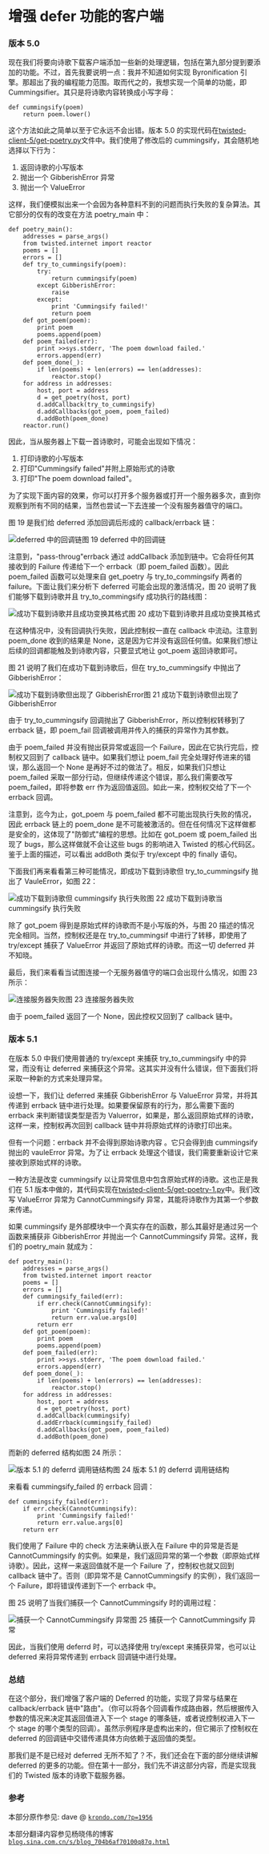 # 增强 defer 功能的客户端

### 版本 5.0

现在我们将要向诗歌下载客户端添加一些新的处理逻辑，包括在第九部分提到要添加的功能。不过，首先我要说明一点：我并不知道如何实现 Byronification 引擎。那超出了我的编程能力范围。取而代之的，我想实现一个简单的功能，即 Cummingsifier。其只是将诗歌内容转换成小写字母：

```
def cummingsify(poem)
    return poem.lower() 
```

这个方法如此之简单以至于它永远不会出错。版本 5.0 的实现代码在[twisted-client-5/get-poetry.py](http://github.com/jdavisp3/twisted-intro/blob/master/twisted-client-5/get-poetry.py#L1)文件中。我们使用了修改后的 cummingsify，其会随机地选择以下行为：

1.  返回诗歌的小写版本
2.  抛出一个 GibberishError 异常
3.  抛出一个 ValueError

这样，我们便模拟出来一个会因为各种意料不到的问题而执行失败的复杂算法。其它部分的仅有的改变在方法 poetry_main 中：

```
def poetry_main():
    addresses = parse_args()
    from twisted.internet import reactor
    poems = []
    errors = []
    def try_to_cummingsify(poem):
        try:
            return cummingsify(poem)
        except GibberishError:
            raise
        except:
            print 'Cummingsify failed!'
            return poem
    def got_poem(poem):
        print poem
        poems.append(poem)
    def poem_failed(err):
        print >>sys.stderr, 'The poem download failed.'
        errors.append(err)
    def poem_done(_):
        if len(poems) + len(errors) == len(addresses):
            reactor.stop()
    for address in addresses:
        host, port = address
        d = get_poetry(host, port)
        d.addCallback(try_to_cummingsify)
        d.addCallbacks(got_poem, poem_failed)
        d.addBoth(poem_done)
    reactor.run() 
```

因此，当从服务器上下载一首诗歌时，可能会出现如下情况：

1.  打印诗歌的小写版本
2.  打印"Cummingsify failed"并附上原始形式的诗歌
3.  打印"The poem download failed"。

为了实现下面内容的效果，你可以打开多个服务器或打开一个服务器多次，直到你观察到所有不同的结果，当然也尝试一下去连接一个没有服务器值守的端口。

图 19 是我们给 deferred 添加回调后形成的 callback/errback 链：

![deferred 中的回调链](img/p10_deferred-42.png "deferred 中的回调链")图 19 deferred 中的回调链

注意到，"pass-throug"errback 通过 addCallback 添加到链中。它会将任何其接收到的 Failure 传递给下一个 errback（即 poem_failed 函数）。因此 poem_failed 函数可以处理来自 get_poetry 与 try_to_commingsify 两者的 failure。下面让我们来分析下 deferred 可能会出现的激活情况，图 20 说明了我们能够下载到诗歌并且 try_to_commingsify 成功执行的路线图：

![成功下载到诗歌并且成功变换其格式](img/p10_deferred-5.png "成功下载到诗歌并且成功变换其格式")图 20 成功下载到诗歌并且成功变换其格式

在这种情况中，没有回调执行失败，因此控制权一直在 callback 中流动。注意到 poem_done 收到的结果是 None，这是因为它并没有返回任何值。如果我们想让后续的回调都能触及到诗歌内容，只要显式地让 got_poem 返回诗歌即可。

图 21 说明了我们在成功下载到诗歌后，但在 try_to_cummingsify 中抛出了 GibberishError：

![成功下载到诗歌但出现了 GibberishError](img/p10_deferred-6.png "成功下载到诗歌但出现了 GibberishError")图 21 成功下载到诗歌但出现了 GibberishError

由于 try_to_cummingsify 回调抛出了 GibberishError，所以控制权转移到了 errback 链，即 poem_fail 回调被调用并传入的捕获的异常作为其参数。

由于 poem_failed 并没有抛出获异常或返回一个 Failure，因此在它执行完后，控制权又回到了 callback 链中。如果我们想让 poem_fail 完全处理好传进来的错误，那么返回一个 None 是再好不过的做法了。相反，如果我们只想让 poem_failed 采取一部分行动，但继续传递这个错误，那么我们需要改写 poem_failed，即将参数 err 作为返回值返回。如此一来，控制权交给了下一个 errback 回调。

注意到，迄今为止，got_poem 与 poem_failed 都不可能出现执行失败的情况，因此 errback 链上的 poem_done 是不可能被激活的。但在任何情况下这样做都是安全的，这体现了"防御式"编程的思想。比如在 got_poem 或 poem_failed 出现了 bugs，那么这样做就不会让这些 bugs 的影响进入 Twisted 的核心代码区。鉴于上面的描述，可以看出 addBoth 类似于 try/except 中的 finally 语句。

下面我们再来看看第三种可能情况，即成功下载到诗歌但 try_to_cummingsify 抛出了 VauleError，如图 22：

![成功下载到诗歌但 cummingsify 执行失败](img/p10_deferred-7.png "成功下载到诗歌但 cummingsify 执行失败")图 22 成功下载到诗歌当 cummingsify 执行失败

除了 got_poem 得到是原始式样的诗歌而不是小写版的外，与图 20 描述的情况完全相同。当然，控制权还是在 try_to_cummingsif 中进行了转移，即使用了 try/except 捕获了 ValueError 并返回了原始式样的诗歌。而这一切 deferred 并不知晓。

最后，我们来看看当试图连接一个无服务器值守的端口会出现什么情况，如图 23 所示：

![连接服务器失败](img/p10_deferred-8.png "连接服务器失败")图 23 连接服务器失败

由于 poem_failed 返回了一个 None，因此控权又回到了 callback 链中。

### 版本 5.1

在版本 5.0 中我们使用普通的 try/except 来捕获 try_to_cummingsify 中的异常，而没有让 deferred 来捕获这个异常。这其实并没有什么错误，但下面我们将采取一种新的方式来处理异常。

设想一下，我们让 deferred 来捕获 GibberishError 与 ValueError 异常，并将其传递到 errback 链中进行处理。如果要保留原有的行为，那么需要下面的 errback 来判断错误类型是否为 Valuerror，如果是，那么返回原始式样的诗歌，这样一来，控制权再次回到 callback 链中并将原始式样的诗歌打印出来。

但有一个问题：errback 并不会得到原始诗歌内容 。它只会得到由 cummingsify 抛出的 vauleError 异常。为了让 errback 处理这个错误，我们需要重新设计它来接收到原始式样的诗歌。

一种方法是改变 cummingsify 以让异常信息中包含原始式样的诗歌。这也正是我们在 5.1 版本中做的，其代码实现在[twisted-client-5/get-poetry-1.py](http://github.com/jdavisp3/twisted-intro/blob/master/twisted-client-5/get-poetry-1.py)中。我们改写 ValueError 异常为 CannotCummingsify 异常，其能将诗歌作为其第一个参数来传递。

如果 cummingsify 是外部模块中一个真实存在的函数，那么其最好是通过另一个函数来捕获非 GibberishError 并抛出一个 CannotCummingsify 异常。这样，我们的 poetry_main 就成为：

```
def poetry_main():
    addresses = parse_args()
    from twisted.internet import reactor
    poems = []
    errors = []
    def cummingsify_failed(err):
        if err.check(CannotCummingsify):
            print 'Cummingsify failed!'
            return err.value.args[0]
        return err
    def got_poem(poem):
        print poem
        poems.append(poem)
    def poem_failed(err):
        print >>sys.stderr, 'The poem download failed.'
        errors.append(err)
    def poem_done(_):
        if len(poems) + len(errors) == len(addresses):
            reactor.stop()
    for address in addresses:
        host, port = address
        d = get_poetry(host, port)
        d.addCallback(cummingsify)
        d.addErrback(cummingsify_failed)
        d.addCallbacks(got_poem, poem_failed)
        d.addBoth(poem_done) 
```

而新的 deferred 结构如图 24 所示：

![版本 5.1 的 deferrd 调用链结构](img/p10_deferred-9.png "版本 5.1 的 deferrd 调用链结构")图 24 版本 5.1 的 deferrd 调用链结构

来看看 cummingsify_failed 的 errback 回调：

```
def cummingsify_failed(err):
    if err.check(CannotCummingsify):
        print 'Cummingsify failed!'
        return err.value.args[0]
    return err 
```

我们使用了 Failure 中的 check 方法来确认嵌入在 Failure 中的异常是否是 CannotCummingsify 的实例。如果是，我们返回异常的第一个参数（即原始式样诗歌）。因此，这样一来返回值就不是一个 Failure 了，控制权也就又回到 callback 链中了。否则（即异常不是 CannotCummingsify 的实例），我们返回一个 Failure，即将错误传递到下一个 errback 中。

图 25 说明了当我们捕获一个 CannotCummingsify 时的调用过程：

![捕获一个 CannotCummingsify 异常](img/p10_deferred-10.png "捕获一个 CannotCummingsify 异常")图 25 捕获一个 CannotCummingsify 异常

因此，当我们使用 deferrd 时，可以选择使用 try/except 来捕获异常，也可以让 deferred 来将异常传递到 errback 回调链中进行处理。

### 总结

在这个部分，我们增强了客户端的 Deferred 的功能，实现了异常与结果在 callback/errback 链中"路由"。（你可以将各个回调看作成路由器，然后根据传入参数的情况来决定其返回值进入下一个 stage 的哪条链，或者说控制权进入下一个 stage 的哪个类型的回调）。虽然示例程序是虚构出来的，但它揭示了控制权在 deferred 的回调链中交错传递具体方向依赖于返回值的类型。

那我们是不是已经对 deferred 无所不知了？不，我们还会在下面的部分继续讲解 deferred 的更多的功能。但在第十一部分，我们先不讲这部分内容，而是实现我们的 Twisted 版本的诗歌下载服务器。

### 参考

本部分原作参见: dave @ [`krondo.com/?p=1956`](http://krondo.com/?p=1956)

本部分翻译内容参见杨晓伟的博客 [`blog.sina.com.cn/s/blog_704b6af70100q87q.html`](http://blog.sina.com.cn/s/blog_704b6af70100q87q.html)